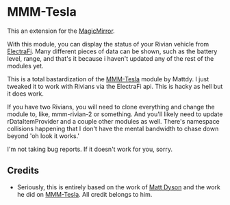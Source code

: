 # MMM-Tesla

This an extension for the [MagicMirror](https://github.com/MichMich/MagicMirror).

With this module, you can display the status of your Rivian vehicle from [ElectraFi](https://www.teslafi.com/signup.php?referred=warlrus). Many different pieces of data can be shown, such as the battery level, range, and that's it because i haven't updated any of the rest of the modules yet. 

This is a total bastardization of the [MMM-Tesla](https://github.com/mattdy/MMM-Tesla) module by Mattdy. I just tweaked it to work with Rivians via the ElectraFi api. This is hacky as hell but it does work.

If you have two Rivians, you will need to clone everything and change the module to, like, mmm-rivian-2 or something. And you'll likely need to update rDataItemProvider and a couple other modules as well. There's namespace collisions happening that I don't have the mental bandwidth to chase down beyond 'oh look it works.'

I'm not taking bug reports. If it doesn't work for you, sorry. 




## Credits

- Seriously, this is entirely based on the work of [Matt Dyson](https://github.com/mattdy) and the work he did on [MMM-Tesla](https://github.com/mattdy/MMM-Tesla). All credit belongs to him.